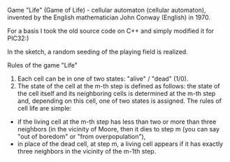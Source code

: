 Game "Life" (Game of Life) - cellular automaton (cellular automaton), invented by the English mathematician John Conway (English) in 1970.

For a basis I took the old source code on  C++ and simply modified it for PIC32:)

In the sketch, a random seeding of the playing field is realized.

Rules of the game "Life"
1. Each cell can be in one of two states: "alive" / "dead" (1/0).
2. The state of the cell at the m-th step is defined as follows:
the state of the cell itself and its neighboring cells is determined at the m-th step and, depending on this cell, one of two states is assigned.
The rules of cell life are simple:
- if the living cell at the m-th step has less than two or more than three neighbors (in the vicinity of Moore, then it dies to step m (you can say "out of boredom" or "from overpopulation"),
- in place of the dead cell, at step m, a living cell appears if it has exactly three neighbors in the vicinity of the m-1th step.